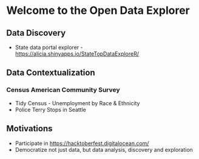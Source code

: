 # Welcome to the Open Data Explorer

## Data Discovery
* State data portal explorer - https://alicia.shinyapps.io/StateTopDataExploreR/

## Data Contextualization

### Census American Community Survey
* Tidy Census - Unemployment by Race & Ethnicity
* Police Terry Stops in Seattle

## Motivations
* Participate in https://hacktoberfest.digitalocean.com/
* Democratize not just data, but data analysis, discovery and exploration